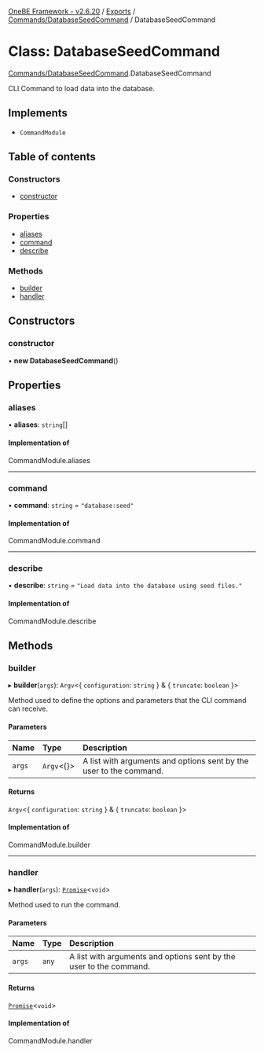 [OneBE Framework - v2.6.20](../README.md) / [Exports](../modules.md) / [Commands/DatabaseSeedCommand](../modules/Commands_DatabaseSeedCommand.md) / DatabaseSeedCommand

# Class: DatabaseSeedCommand

[Commands/DatabaseSeedCommand](../modules/Commands_DatabaseSeedCommand.md).DatabaseSeedCommand

CLI Command to load data into the database.

## Implements

- `CommandModule`

## Table of contents

### Constructors

- [constructor](Commands_DatabaseSeedCommand.DatabaseSeedCommand.md#constructor)

### Properties

- [aliases](Commands_DatabaseSeedCommand.DatabaseSeedCommand.md#aliases)
- [command](Commands_DatabaseSeedCommand.DatabaseSeedCommand.md#command)
- [describe](Commands_DatabaseSeedCommand.DatabaseSeedCommand.md#describe)

### Methods

- [builder](Commands_DatabaseSeedCommand.DatabaseSeedCommand.md#builder)
- [handler](Commands_DatabaseSeedCommand.DatabaseSeedCommand.md#handler)

## Constructors

### constructor

• **new DatabaseSeedCommand**()

## Properties

### aliases

• **aliases**: `string`[]

#### Implementation of

CommandModule.aliases

___

### command

• **command**: `string` = `"database:seed"`

#### Implementation of

CommandModule.command

___

### describe

• **describe**: `string` = `"Load data into the database using seed files."`

#### Implementation of

CommandModule.describe

## Methods

### builder

▸ **builder**(`args`): `Argv`<{ `configuration`: `string`  } & { `truncate`: `boolean`  }\>

Method used to define the options and parameters that the CLI command
can receive.

#### Parameters

| Name | Type | Description |
| :------ | :------ | :------ |
| `args` | `Argv`<{}\> | A list with arguments and options sent by the user to the command. |

#### Returns

`Argv`<{ `configuration`: `string`  } & { `truncate`: `boolean`  }\>

#### Implementation of

CommandModule.builder

___

### handler

▸ **handler**(`args`): [`Promise`]( https://developer.mozilla.org/en-US/docs/Web/JavaScript/Reference/Global_Objects/Promise )<`void`\>

Method used to run the command.

#### Parameters

| Name | Type | Description |
| :------ | :------ | :------ |
| `args` | `any` | A list with arguments and options sent by the user to the command. |

#### Returns

[`Promise`]( https://developer.mozilla.org/en-US/docs/Web/JavaScript/Reference/Global_Objects/Promise )<`void`\>

#### Implementation of

CommandModule.handler
